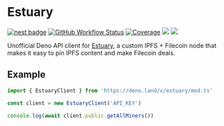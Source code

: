 # Estuary

[![nest badge][nest-badge]](https://nest.land/package/tinyhttp) [![GitHub Workflow Status][gh-actions-img]][github-actions]
[![Coverage][cov-badge]][cov] [![][docs-badge]][docs] [![][code-quality-img]][code-quality]

Unofficial Deno API client for [Estuary](https://estuary.tech/), a custom IPFS + Filecoin node that makes it easy to pin IPFS content and make Filecoin deals.

## Example

```ts
import { EstuaryClient } from 'https://deno.land/x/estuary/mod.ts'

const client = new EstuaryClient('API_KEY')

console.log(await client.public.getAllMiners())
```

[docs-badge]: https://img.shields.io/github/v/release/deno-libs/estuary?label=Docs&logo=deno&style=for-the-badge&color=black
[docs]: https://doc.deno.land/https/deno.land/x/estuary/mod.ts
[gh-actions-img]: https://img.shields.io/github/workflow/status/deno-libs/estuary/CI?style=for-the-badge&logo=github&label=&color=black
[cov]: https://coveralls.io/github/deno-libs/estuary
[github-actions]: https://github.com/deno-libs/estuary/actions
[cov-badge]: https://img.shields.io/coveralls/github/deno-libs/estuary?style=for-the-badge&color=black&
[nest-badge]: https://img.shields.io/badge/publushed%20on-nest.land-black?style=for-the-badge
[code-quality-img]: https://img.shields.io/codefactor/grade/github/deno-libs/estuary?style=for-the-badge&color=black&
[code-quality]: https://www.codefactor.io/repository/github/deno-libs/estuary
